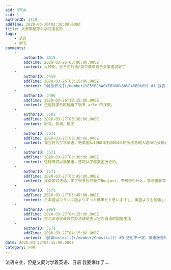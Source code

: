 ```yaml
---
aid: 3704
cid: 1
authorID: 3419
addTime: 2020-03-26T02:30:00.000Z
title: 大家都是怎么学习语言的....
tags:
    - 语言
    - 学习
comments:
    -
        authorID: 3615
        addTime: 2020-03-26T03:00:00.000Z
        content: 大神啊，会三门外语/我只要求自己会英语就好了
    -
        authorID: 3419
        addTime: 2020-03-26T03:15:00.000Z
        content: "@[张怀义](/member/%E5%BC%A0%E6%80%80%E4%B9%89) #1 我要是大神就好了....\U0001F927"
    -
        authorID: 3496
        addTime: 2020-03-26T19:15:00.000Z
        content: 法语我学的时候看了很多 arte 的视频。
    -
        authorID: 3502
        addTime: 2020-03-27T03:30:00.000Z
        content: 听写，背诵，聊天
    -
        authorID: 3571
        addTime: 2020-03-27T03:30:00.000Z
        content: 我当时为了学英语，把美国从1960年到2004年的历次总统大选辩论会都看了一遍。
    -
        authorID: 3571
        addTime: 2020-03-27T03:30:00.000Z
        content: 这样既可以学英语，还可以了解美国历史的。
    -
        authorID: 3571
        addTime: 2020-03-27T03:45:00.000Z
        content: 我自学过法语，学了很多也只是个Bonjour，不知道为什么，学法语非常费劲。
    -
        authorID: 3571
        addTime: 2020-03-27T03:45:00.000Z
        content: 日本語はフランス語よりずっと簡単だと思いますし、英語よりも勉強しやすいと思います。
    -
        authorID: 2959
        addTime: 2020-03-27T04:15:00.000Z
        content: 学习该语言最好的办法就是去以它为母语的国家生活
    -
        authorID: 3571
        addTime: 2020-03-27T04:15:00.000Z
        content: '@[Ghostkill](/member/Ghostkill) #9 这也不一定，英语极差的美国华人多了去了。'
date: 2020-03-27T04:15:00.000Z
category: 问答
---
```


法语专业，但是又同时学着英语、日语 我要爆炸了....
